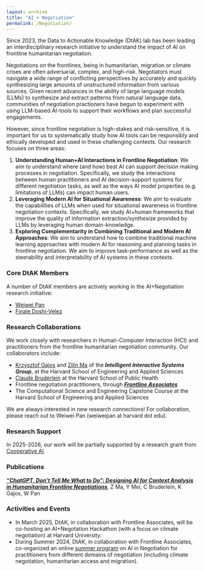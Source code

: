 ```yaml
---
layout: archive
title: "AI + Negotiation"
permalink: /Negotiation/
---
```


Since 2023, the Data to Actionable Knowledge (DtAK) lab has been leading an interdisciplinary research initiative to understand the impact of AI on frontline humanitarian negotiation.

Negotiations on the frontlines, being in humanitarian, migration or climate crises are often adversarial, complex, and high-risk. Negotiators must navigate a wide range of conflicting perspectives by accurately and quickly synthesizing large amounts of unstructured information from various sources. Given recent advances in the ability of large language models (LLMs) to synthesize and extract patterns from natural language data, communities of negotiation practioners have begun to experiment with using LLM-based AI-tools to support their workflows and plan successful engagements.

However, since frontline negotation is high-stakes and risk-sensitive, it is important for us to systematically study how AI tools can be responsibly and ethically developed and used in these challenging contexts. Our research focuses on three areas:

1. **Understanding Human+AI Interactions in Frontline Negotiation**: We aim to understand where (and how) best AI can support decision making processes in negotiation. Specifically, we study the interactions between human practitioners and AI decision-support systems for different negotiation tasks, as well as the ways AI model properties (e.g. limitations of LLMs) can impact human users.
2. **Leveraging Modern AI for Situational Awareness**: We aim to evaluate the capabilities of LLMs when used for situational awareness in frontline negotiation contexts. Specifically, we study AI+human frameworks that improve the quality of information extraction/synthesize provided by LLMs by leveraging human domain-knowledge.
3. **Exploring Complementarity in Combining Traditional and Modern AI Approaches**: We aim to understand how to combine traditional machine learning approaches with modern AI for reasoning and planning tasks in frontline negotiation. We aim to improve task-performance as well as the steerability and interpretability of AI systems in these contexts.

### Core DtAK Members
A number of DtAK members are actively working in the AI+Negotiation research initiative:
- [Weiwei Pan](https://onefishy.github.io)
- [Finale Doshi-Velez](https://finale.seas.harvard.edu/)

### Research Collaborations
We work closely with researchers in Human-Computer Interaction (HCI) and practitioners from the frontline humanitarian negotiation community. Our collaborators include:

- [Krzysztof Gajos](https://www.eecs.harvard.edu/~kgajos/) and [Zilin Ma](https://scholar.harvard.edu/zilinma/home) of the ***Intelligent Interactive Systems Group***, at the Harvard School of Engineering and Applied Sciences
- [Claude Bruderlein](https://www.hks.harvard.edu/about/claude-bruderlein) at the Harvard School of Public Health
- Frontline negotiation practitioners, through [***Frontline Associates***](https://www.frontline-associates.org/aboutus)
- The Computational Science and Engineering Capstone Course at the Harvard School of Engineering and Applied Sciences

We are always interested in new research connections! For collaboration, please reach out to Weiwei Pan (weiweipan at harvard dot edu).

### Research Support
In 2025-2026, our work will be partially supported by a research grant from [Cooperative AI](https://www.cooperativeai.com).

### Publications
[***“ChatGPT, Don’t Tell Me What to Do”: Designing AI for Context Analysis in Humanitarian Frontline Negotiations***](https://arxiv.org/pdf/2410.09139), Z Ma, Y Mei, C Bruderlein, K Gajos, W Pan

### Activities and Events
- In March 2025, DtAK, in collaboration with Frontline Associates, will be co-hosting an AI+Negotation Hackathon (with a focus on climate negotiation) at Harvard University.
- During Summer 2024, DtAK, in collaboration with Frontline Associates, co-organized an online [summer program](https://www.frontline-associates.org/activities/educational-program/summer-program) on AI in Negotiation for practitioners from different domains of negotiation (including climate negotiation, humanitarian access and migration).


